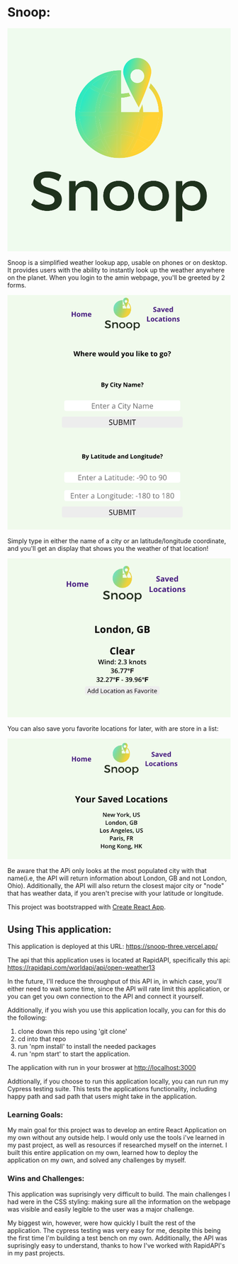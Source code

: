 # Snoop:
![Snoop](/public/default.png)

Snoop is a simplified weather lookup app, usable on phones or on desktop. It provides users with the ability to instantly look up the weather anywhere on the planet. When you login to the amin webpage, you'll be greeted by 2 forms.

![Snoop Homepage](/public/SnoopHomePage.png)

Simply type in either the name of a city or an latitude/longitude coordinate, and you'll get an display that shows you the weather of that location!

![Snoop Weather output](/public/SnoopWeatherOutput.png)

You can also save yoru favorite locations for later, with are store in a list:

![Snoop Homepage](/public/SnoopFavoriteLocations.png)

Be aware that the APi only looks at the most populated city with that name(i.e, the API will return information about London, GB and not London, Ohio). Additionally, the API will also return the closest major city or "node" that has weather data, if you aren't precise with your latitude or longitude.

This project was bootstrapped with [Create React App](https://github.com/facebook/create-react-app).

## Using This application:

This application is deployed at this URL:
https://snoop-three.vercel.app/ 

The api that this application uses is located at RapidAPI, specifically this api:
https://rapidapi.com/worldapi/api/open-weather13

In the future, I'll reduce the throughput of this API in, in which case, you'll either need to wait some time, since the API will rate limit this application, or you can get you own connection to the API and connect it yourself.

Additionally, if you wish you use this application locally, you can for this do the following:

1. clone down this repo using 'git clone'
2. cd into that repo
3. run 'npm install' to install the needed packages
4. run 'npm start' to start the application.

The application with run in your broswer at
[http://localhost:3000](http://localhost:3000)

Addtionally, if you choose to run this application locally, you can run run my Cypress testing suite. This tests the applications functionality, including happy path and sad path that users might take in the application.

### Learning Goals:

My main goal for this project was to develop an entire React Application on my own without any outside help. I would only use the tools i've learned in my past project, as well as resources if researched myself on the internet. I built this entire application on my own, learned how to deploy the application on my own, and solved any challenges by myself.

### Wins and Challenges:

This application was suprisingly very difficult to build. The main challenges I had were in the CSS styling: making sure all the information on the webpage was visible and easily legible to the user was a major challenge. 

My biggest win, however, were how quickly I built the rest of the application. The cypress testing was very easy for me, despite this being the first time I'm building a test bench on my own. Additionally, the API was suprisingly easy to understand, thanks to how I've worked with RapidAPI's in my past projects.